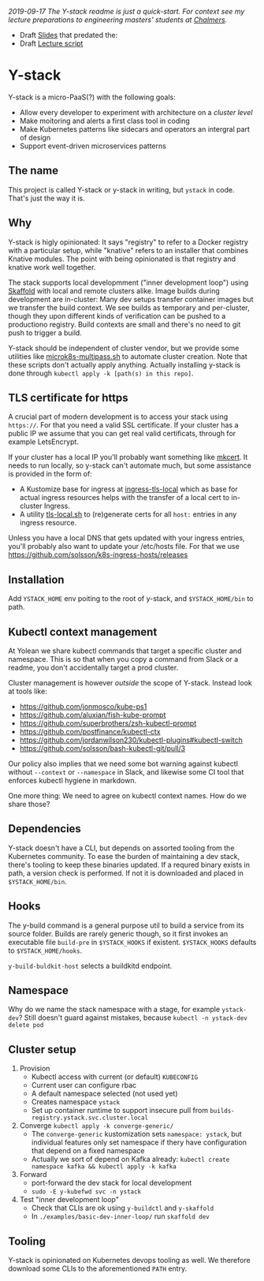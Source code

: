 

_2019-09-17 The Y-stack readme is just a quick-start. For context see my lecture preparations to engineering masters' students at [Chalmers]()._

 - Draft [Slides](https://docs.google.com/presentation/d/1tnMORT5a3ucAxf9I_ZClLYvbCJsRmfK_HT1Q6HPETow/edit?usp=sharing) that predated the:
 - Draft [Lecture script](https://docs.google.com/document/d/1DqMpAbCqOrCLb1AQsr5ThjL53Fz0Mt9e4WXKPP05MzI/edit?usp=sharing)

# Y-stack

Y-stack is a micro-PaaS(?) with the following goals:

 - Allow every developer to experiment with architecture on a _cluster level_
 - Make moitoring and alerts a first class tool in coding
 - Make Kubernetes patterns like sidecars and operators an intergral part of design
 - Support event-driven microservices patterns

## The name

This project is called Y-stack or y-stack in writing, but `ystack` in code.
That's just the way it is.

## Why

Y-stack is higly opinionated:
It says "registry" to refer to a Docker registry with a particular setup,
while "knative" refers to an installer that combines Knative modules.
The point with being opinionated is that registry and knative work well together.

The stack supports local developmment ("inner development loop") using
[Skaffold](https://skaffold.dev/)
with local and remote clusters alike.
Image builds during development are in-cluster:
Many dev setups transfer container images but we transfer the build context.
We see builds as temporary and per-cluster,
though they upon different kinds of verification can be pushed to a productiono registry.
Build contexts are small and there's no need to git push to trigger a build.

Y-stack should be independent of cluster vendor,
but we provide some utilities like [microk8s-multipass.sh](./microk8s-multipass.sh) to automate cluster creation.
Note that these scripts don't actually apply anything.
Actually installing y-stack is done through `kubectl apply -k [path(s) in this repo]`.

## TLS certificate for https

A crucial part of modern development is to access your stack using `https://`.
For that you need a valid SSL certificate.
If your cluster has a public IP we assume that you can get real valid certificats,
through for example LetsEncrypt.

If your cluster has a local IP you'll probably want something like [mkcert](https://github.com/FiloSottile/mkcert).
It needs to run locally, so y-stack can't automate much, but some assistance is provided in the form of:
 - A Kustomize base for ingress at [ingress-tls-local](./ingress-tls-local/) which as base for actual ingress resources helps with the transfer of a local cert to in-cluster Ingress.
 - A utility [tls-local.sh](./tls-local.sh) to (re)generate certs for all `host:` entries in any ingress resource.

Unless you have a local DNS that gets updated with your ingress entries,
you'll probably also want to update your /etc/hosts file.
For that we use https://github.com/solsson/k8s-ingress-hosts/releases

## Installation

Add `YSTACK_HOME` env poiting to the root of y-stack, and `$YSTACK_HOME/bin` to path.

## Kubectl context management

At Yolean we share kubectl commands that target a specific cluster and namespace.
This is so that when you copy a command from Slack or a readme, you don't accidentally target a prod cluster.

Cluster management is however _outside_ the scope of Y-stack. Instead look at tools like:
 * https://github.com/jonmosco/kube-ps1
 * https://github.com/aluxian/fish-kube-prompt
 * https://github.com/superbrothers/zsh-kubectl-prompt
 * https://github.com/postfinance/kubectl-ctx
 * https://github.com/jordanwilson230/kubectl-plugins#kubectl-switch
 * https://github.com/solsson/bash-kubectl-git/pull/3

Our policy also implies that we need some bot warning against kubectl without `--context` or `--namespace` in Slack,
and likewise some CI tool that enforces kubectl hygiene in markdown.

One more thing: We need to agree on kubectl context names. How do we share those?

## Dependencies

Y-stack doesn't have a CLI, but depends on assorted tooling from the Kubernetes community.
To ease the burden of maintaining a dev stack, there's tooling to keep these binaries updated.
If a requred binary exists in path, a version check is performed.
If not it is downloaded and placed in `$YSTACK_HOME/bin`.


## Hooks

The y-build command is a general purpose util to build a service from its source folder.
Builds are rarely generic though, so it first invokes an executable file `build-pre` in `$YSTACK_HOOKS` if existent.
`$YSTACK_HOOKS` defaults to `$YSTACK_HOME/hooks`.

`y-build-buldkit-host` selects a buildkitd endpoint.

## Namespace

Why do we name the stack namespace with a stage, for example `ystack-dev`?
Still doesn't guard against mistakes, because `kubectl -n ystack-dev delete pod`

## Cluster setup

1. Provision
   - Kubectl access with current (or default) `KUBECONFIG`
   - Current user can configure rbac
   - A default namespace selected (not used yet)
   - Creates namespace `ystack`
   - Set up container runtime to support insecure pull from `builds-registry.ystack.svc.cluster.local`
2. Converge `kubectl apply -k converge-generic/`
   - The `converge-generic` kustomization sets `namespace: ystack`,
     but individual features only set namespace if thery have configuration that depend on a fixed namespace
   - Actually we sort of depend on Kafka already: `kubectl create namespace kafka && kubectl apply -k kafka`
3. Forward
   - port-forward the dev stack for local development
   - `sudo -E y-kubefwd svc -n ystack`
4. Test "inner development loop"
   - Check that CLIs are ok using `y-buildctl` and `y-skaffold`
   - In `./examples/basic-dev-inner-loop/` run `skaffold dev`

## Tooling

Y-stack is opinionated on Kubernetes devops tooling as well.
We therefore download some CLIs to the aforementioned `PATH` entry.
